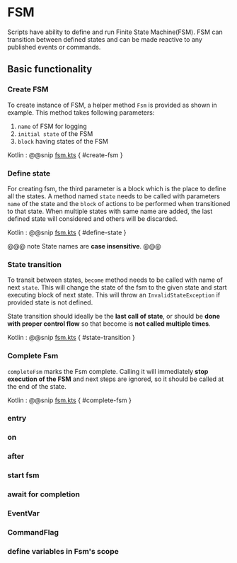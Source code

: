 # FSM

Scripts have ability to define and run Finite State Machine(FSM). FSM can transition between defined states and can be made 
reactive to any published events or commands.

## Basic functionality
### Create FSM

To create instance of FSM, a helper method `Fsm` is provided as shown in example. This method takes following parameters:

1. `name` of FSM for logging
2. `initial state` of the FSM
3. `block` having states of the FSM

Kotlin
:   @@snip [fsm.kts](../../../../../examples/src/main/kotlin/esw/ocs/scripts/examples/paradox/fsm.kts) { #create-fsm }  

### Define state

For creating fsm, the third parameter is a block which is the place to define all the states. A method named `state` needs to be called
with parameters `name` of the state and the `block` of actions to be performed when transitioned to that state.
When multiple states with same name are added, the last defined state will considered and others will be discarded.

Kotlin
:   @@snip [fsm.kts](../../../../../examples/src/main/kotlin/esw/ocs/scripts/examples/paradox/fsm.kts) { #define-state }

@@@ note
State names are **case insensitive**.
@@@

### State transition

To transit between states, `become` method needs to be called with name of next `state`. This will change the state of the fsm to the given state 
and start executing block of next state. This will throw an `InvalidStateException` if provided state is not defined.

State transition should ideally be the **last call of state**, or should be **done with proper control flow** so that become is **not called multiple times**.

Kotlin
:   @@snip [fsm.kts](../../../../../examples/src/main/kotlin/esw/ocs/scripts/examples/paradox/fsm.kts) { #state-transition }

### Complete Fsm

`completeFsm` marks the Fsm complete. Calling it will immediately **stop execution of the FSM** and next steps are ignored, so it should be called at the end of the state.    

Kotlin
:   @@snip [fsm.kts](../../../../../examples/src/main/kotlin/esw/ocs/scripts/examples/paradox/fsm.kts) { #complete-fsm }

### entry 
### on 
### after
### start fsm
### await for completion

### EventVar
### CommandFlag

### define variables in Fsm's scope
